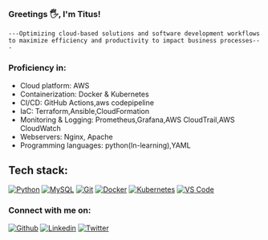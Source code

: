 ### Greetings 🖐️, I'm Titus!
    ---Optimizing cloud-based solutions and software development workflows to maximize efficiency and productivity to impact business processes---
    
### Proficiency in: 
- Cloud platform: AWS
- Containerization: Docker & Kubernetes
- CI/CD: GitHub Actions,aws codepipeline
- IaC: Terraform,Ansible,CloudFormation
- Monitoring & Logging: Prometheus,Grafana,AWS CloudTrail,AWS CloudWatch
- Webservers: Nginx, Apache
- Programming languages: python(In-learning),YAML

## Tech stack:
[![Python](https://img.shields.io/badge/-Python-3776AB?style=flat-square&logo=python&logoColor=ffffff)](https://www.python.org/)
[![MySQL](https://img.shields.io/badge/-MySQL-4479A1?style=flat-square&logo=MySQL&logoColor=ffffff)](https://www.mysql.com/)
[![Git](https://img.shields.io/badge/-Git-%23F05032?style=flat-square&logo=git&logoColor=%23ffffff)](https://git-scm.com/)
[![Docker](https://img.shields.io/badge/-Docker-2496ED?style=flat-square&logo=docker&logoColor=ffffff)](https://www.docker.com/)
[![Kubernetes](https://img.shields.io/badge/-Kubernetes-326CE5?style=flat-square&logo=Kubernetes&logoColor=ffffff)](https://kubernetes.io/)
[![VS Code](https://img.shields.io/badge/IDE-VSCode-%23007ACC?style=flat-square&logo=Visual-studio-code)](https://code.visualstudio.com/)

### Connect with me on:
[![Github](https://img.shields.io/badge/-Github-000?style=flat&logo=Github&logoColor=white)](https://github.com/lesinko)
[![Linkedin](https://img.shields.io/badge/-LinkedIn-blue?style=flat&logo=Linkedin&logoColor=white)](https://www.linkedin.com/in/titus-lesinko)
[![Twitter](https://img.shields.io/badge/twitter-1DA1F2.svg?style=for-the-badge&logo=twitter&logoColor=ffffff)](https://twitter.com/_lesinko)



